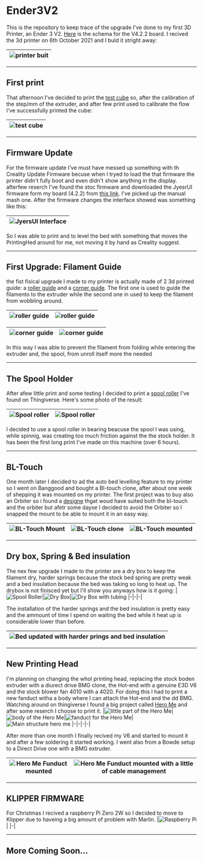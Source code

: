 # Ender3V2
This is the repository to keep trace of the upgrade I've done to my first 3D Printer, an Ender 3 V2.
[Here](./Schema/) is the schema for the V4.2.2 board.
I recived the 3d printer on 6th October 2021 and I buld it stright away:

|![printer buit](./images/00-3DPrinter.jpeg)|
|-|

***
## First print
That afternoon I've decided to print the [test cube](https://www.thingiverse.com/thing:1278865) so, after the calibration of the step/mm of the extruder, and after few print used to calibrate the flow I've successfully printed the cube:

|![test cube](./images/02-TestCube.jpeg)|
|-|
***
## Firmware Update
For the firmware update I've must have messed up something with th Creality Update Firmware becuse when I tryed to load the that firmware the printer didn't fully boot and even didn't show anything in the display. afterfew reserch I've found the stoc firmware and downloaded the JyesrUI firmware form my board (4.2.2) from [this link](https://github.com/jyers/marlin/releases/).
I've picked up the manual mash one.
After the firmware changes the interface showed was something like this:

|![JyersUI Interface](./images/01-Interface.jpeg)|
|-|

So I was able to print and to level the bed with something that moves the PrintingHed around for me, not moving it by hand as Creality suggest.
***
## First Upgrade: Filament Guide
the fist fisical upgrade I made to my printer is actually made of 2 3d printed guide: a [roller guide](https://www.thingiverse.com/thing:3052488) and a [corner guide](https://www.thingiverse.com/thing:3015832). The first one is used to guide the filamento to the extruder while the second one in used to keep the filament from wobbling around.

|![roller guide](./images/03-Roller.jpeg)| ![roller guide](./images/04-Roller.jpeg)|
|-|-|

|![corner guide](./images/05-UpperGuide.jpeg)|![corner guide](./images/06-UpperGuide.jpeg)|
|-|-|

In this way I was able to prevent the filament from folding while entering the extruder and, the spool, from unroll itself more the needed
***

## The Spool Holder
After afew little print and some testing I decided to print a [spool roller](http://www.thingiverse.com/thing:3209211) I've found on Thingiverse. Here's some photo of the result:

|![Spool roller](./images/09-SpoolRoller.jpeg)|![Spool roller](./images/10-SpoolRoller.jpeg)|
|-|-|


I decided to use a spool roller in bearing beacuse the spool I was using, while spinnig, was creating too much friction against the the stock holder.
It has been the first long print I've made on this machine (over 6 hours).
***

## BL-Touch
One month later I decided to ad the auto bed levelling feature to my printer so I went on Banggood and bought  a Bl-touch clone, after about one week of shepping it was mounted on my printer.
The first project was to buy also an Orbiter so i found a [designe](https://www.thingiverse.com/thing:4881107) thgat woud have suited both the bl-touch and the orbiter but afetr some dayse I decided to avoid the Orbiter so I snapped the mount to be able to mount it in an easy way.

|![BL-Touch Mount](./images/11-BlTouch.jpeg)|![BL-Touch clone](./images/12-BlTouch.jpeg)|![BL-Touch mounted](./images/10-BlTouch.jpg)|
|-|-|-|
***

## Dry box, Spring & Bed insulation
The nex few upgrade I made to the printer are a dry box to keep the filament dry, harder springs because the stock bed spring are pretty weak and a bed insulation because the bed was taking so long to heat up.
The drybox is not finisced yet but I'll show you anyways how is it going:
|![Spool Roller](./images/14-SpoolRollerDry.jpeg)|![Dry Box](./images/15-DryBox.jpeg)|![Dry Box with tubing](./images/22-DryBox.jpeg)
|-|-|-|

The installation of the harder springs and the bed insulation is pretty easy and the ammount of time I spend on waiting the bed while it heat up is considerable lower than before.

|![Bed updated with harder prings and bed insulation](./images/13-Spring+Insulation.jpeg)|
|-|
***

## New Printing Head
I'm planning on changing the whol printing head, replacing the stock boden extruder with a diurect drive BMG clone, the Hot-end with a genuine E3D V6 and the stock blower fan 4010 with a 4020. For doing this I had to print a new fanduct witha a body where I can attach the Hot-end and the dd BMG. Watching around on thingiverse I found a big project called [Hero Me](https://www.thingiverse.com/thing:4460970) and after  some reserch I choose to print it.
|![little part of the Hero Me](./images/16-HeroMe.jpeg)|![body of the Hero Me](./images/17-HeroMe.jpeg)|![fanduct for the Hero Me](./images/18-HeroMe.jpeg)|![Main structure hero me](./images/19-HeroMe.jpeg)
|-|-|-|-|

After more than one month I finally recived my V6 and started to mount it and after a few soldering it started working. I went also from a Bowde setup to a Direct Drive one with a BMG extruder.

|![Hero Me Funduct mounted](./images/20-HeroMe.jpeg)|![Hero Me Funduct mounted with a little of cable management](./images/21-HeroMe.jpeg)|
|-|-|

***
## KLIPPER FIRMWARE
For Christmas I recived a raspberry Pi Zero 2W so I decided to move to Klipper due to haveing a big amount of problem with Marlin.
|![Raspberry Pi](./images/23-RaspberryPi.jpeg)|
|-|
***

## More Coming Soon...